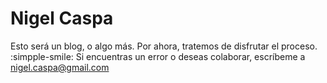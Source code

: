 # Nigel Caspa
Esto será un blog, o algo más. Por ahora, tratemos de disfrutar el proceso. :simpple-smile:
Si encuentras un error o deseas colaborar, escríbeme a [nigel.caspa@gmail.com](nigel.caspa@gmail.com) 

